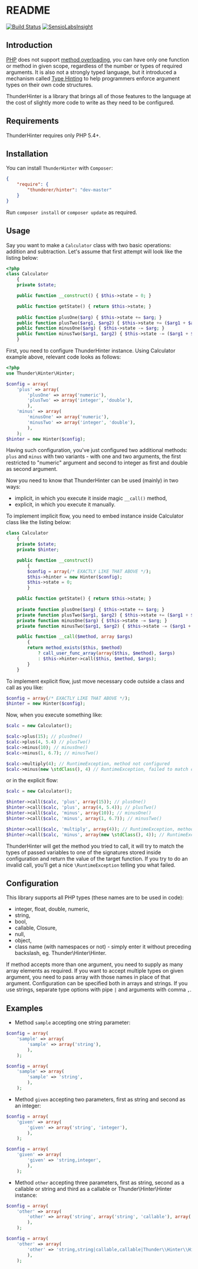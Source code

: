 README
=====

[![Build Status](https://secure.travis-ci.org/thunderer/Hinter.png?branch=master)](http://travis-ci.org/thunderer/Hinter)
[![SensioLabsInsight](https://insight.sensiolabs.com/projects/9b5c49fd-fa4d-4688-898a-8ba003475c54/mini.png)](https://insight.sensiolabs.com/projects/9b5c49fd-fa4d-4688-898a-8ba003475c54)

Introduction
-----------

[PHP](http://www.php.net/) does not support [method overloading](http://pl1.php.net/language.oop5.overloading), you can have only one function or method in given scope, regardless of the number or types of required arguments. It is also not a strongly typed language, but it introduced a mechanism called [Type Hinting](http://www.php.net/manual/en/language.oop5.typehinting.php) to help programmers enforce argument types on their own code structures.

ThunderHinter is a library that brings all of those features to the language at the cost of slightly more code to write as they need to be configured.

Requirements
-----------

ThunderHinter requires only PHP 5.4+.

Installation
-----------

You can install `ThunderHinter` with `Composer`:

```json
{
    "require": {
        "thunderer/hinter": "dev-master"
    }
}
```

Run `composer install` or `composer update` as required. 

Usage
----

Say you want to make a `Calculator` class with two basic operations: addition and subtraction. Let's assume that first attempt will look like the listing below:

```php
<?php
class Calculator
    {
    private $state;

    public function __construct() { $this->state = 0; }

    public function getState() { return $this->state; }
    
    public function plusOne($arg) { $this->state += $arg; }
    public function plusTwo($arg1, $arg2) { $this->state += ($arg1 + $arg2); }
    public function minusOne($arg) { $this->state -= $arg; }
    public function minusTwo($arg1, $arg2) { $this->state -= ($arg1 + $arg2); }
    }
```

First, you need to configure ThunderHinter instance. Using Calculator example above, relevant code looks as follows:

```php
<?php
use Thunder\Hinter\Hinter;

$config = array(
    'plus' => array(
        'plusOne' => array('numeric'),
        'plusTwo' => array('integer', 'double'),
        ),
    'minus' => array(
        'minusOne' => array('numeric'),
        'minusTwo' => array('integer', 'double'),
        ),
    );
$hinter = new Hinter($config);
```

Having such configuration, you've just configured two additional methods: `plus` and `minus` with two variants - with one and two arguments, the first restricted to "numeric" argument and second to integer as first and double as second argument.

Now you need to know that ThunderHinter can be used (mainly) in two ways:

* implicit, in which you execute it inside magic `__call()` method,
* explicit, in which you execute it manually.

To implement implicit flow, you need to embed instance inside Calculator class like the listing below:

```php
class Calculator
    {
    private $state;
    private $hinter;

    public function __construct()
        {
        $config = array(/* EXACTLY LIKE THAT ABOVE */);
        $this->hinter = new Hinter($config);
        $this->state = 0;
        }

    public function getState() { return $this->state; }
    
    private function plusOne($arg) { $this->state += $arg; }
    private function plusTwo($arg1, $arg2) { $this->state += ($arg1 + $arg2); }
    private function minusOne($arg) { $this->state -= $arg; }
    private function minusTwo($arg1, $arg2) { $this->state -= ($arg1 + $arg2); }

    public function __call($method, array $args)
        {
        return method_exists($this, $method)
            ? call_user_func_array(array($this, $method), $args)
            : $this->hinter->call($this, $method, $args);
        }
    }
```

To implement explicit flow, just move necessary code outside a class and call as you like:

```php
$config = array(/* EXACTLY LIKE THAT ABOVE */);
$hinter = new Hinter($config);
```

Now, when you execute something like:

```php
$calc = new Calculator();

$calc->plus(15); // plusOne()
$calc->plus(4, 5.4) // plusTwo()
$calc->minus(10); // minusOne()
$calc->minus(1, 6.7); // minusTwo()

$calc->multiply(4); // RuntimeException, method not configured
$calc->minus(new \stdClass(), 4) // RuntimeException, failed to match call
```

or in the explicit flow:

```php
$calc = new Calculator();

$hinter->call($calc, 'plus', array(15)); // plusOne()
$hinter->call($calc, 'plus', array(4, 5.4)); // plusTwo()
$hinter->call($calc, 'minus', array(10)); // minusOne()
$hinter->call($calc, 'minus', array(1, 6.7)); // minusTwo()

$hinter->call($calc, 'multiply', array(4)); // RuntimeException, method not configured
$hinter->call($calc, 'minus', array(new \stdClass(), 4)); // RuntimeException, failed to match call
```

ThunderHinter will get the method you tried to call, it will try to match the types of passed variables to one of the signatures stored inside configuration and return the value of the target function. If you try to do an invalid call, you'll get a nice `\RuntimeException` telling you what failed.

Configuration
--------------

This library supports all PHP types (these names are to be used in code):

* integer, float, double, numeric,
* string,
* bool,
* callable, Closure,
* null,
* object,
* class name (with namespaces or not) - simply enter it without preceding backslash, eg. Thunder\Hinter\Hinter.

If method accepts more than one argument, you need to supply as many array elements as required. If you want to accept multiple types on given argument, you need to pass array with those names in place of that argument. Configuration can be specified both in arrays and strings. If you use strings, separate type options with pipe `|` and arguments with comma `,`.

Examples
--------

* Method `sample` accepting one string parameter:

```php
$config = array(
    'sample' => array(
        'sample' => array('string'),
        ),
    );

$config = array(
    'sample' => array(
        'sample' => 'string',
        ),
    );
```

* Method `given` accepting two parameters, first as string and second as an integer:

```php
$config = array(
    'given' => array(
        'given' => array('string', 'integer'),
        ),
    );

$config = array(
    'given' => array(
        'given' => 'string,integer',
        ),
    );
```

* Method `other` accepting three parameters, first as string, second as a callable or string and third as a callable or Thunder\Hinter\Hinter instance:

```php
$config = array(
    'other' => array(
        'other' => array('string', array('string', 'callable'), array('callable', 'Thunder\Hinter\Hinter'))
        ),
    );

$config = array(
    'other' => array(
        'other' => 'string,string|callable,callable|Thunder\\Hinter\\Hinter',
        ),
    );
```